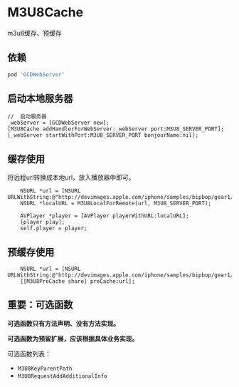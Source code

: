 # M3U8Cache

m3u8缓存、预缓存

## 依赖

``` ruby
pod 'GCDWebServer'
```

## 启动本地服务器

``` objc
//  启动服务器
_webServer = [GCDWebServer new];
[M3U8Cache addHandlerForWebServer:_webServer port:M3U8_SERVER_PORT];
[_webServer startWithPort:M3U8_SERVER_PORT bonjourName:nil];
```

## 缓存使用

将远程url转换成本地url，放入播放器中即可。

``` objc
    NSURL *url = [NSURL URLWithString:@"http://devimages.apple.com/iphone/samples/bipbop/gear1/prog_index.m3u8"];
    NSURL *localURL = M3U8LocalForRemote(url, M3U8_SERVER_PORT);
    
    AVPlayer *player = [AVPlayer playerWithURL:localURL];
    [player play];
    self.player = player;
```

## 预缓存使用

``` objc
    NSURL *url = [NSURL URLWithString:@"http://devimages.apple.com/iphone/samples/bipbop/gear1/prog_index.m3u8"];
    [[M3U8PreCache share] preCache:url];
```

## 重要：可选函数

**可选函数只有方法声明、没有方法实现。**

**可选函数为预留扩展，应该根据具体业务实现。**

可选函数列表：

- `M3U8KeyParentPath`  
- `M3U8RequestAddAdditionalInfo`
